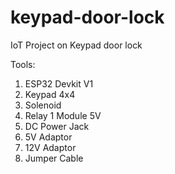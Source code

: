 # keypad-door-lock
IoT Project on Keypad door lock

Tools:
1. ESP32 Devkit V1
2. Keypad 4x4
3. Solenoid
4. Relay 1 Module 5V
5. DC Power Jack
6. 5V Adaptor
7. 12V Adaptor
8. Jumper Cable
